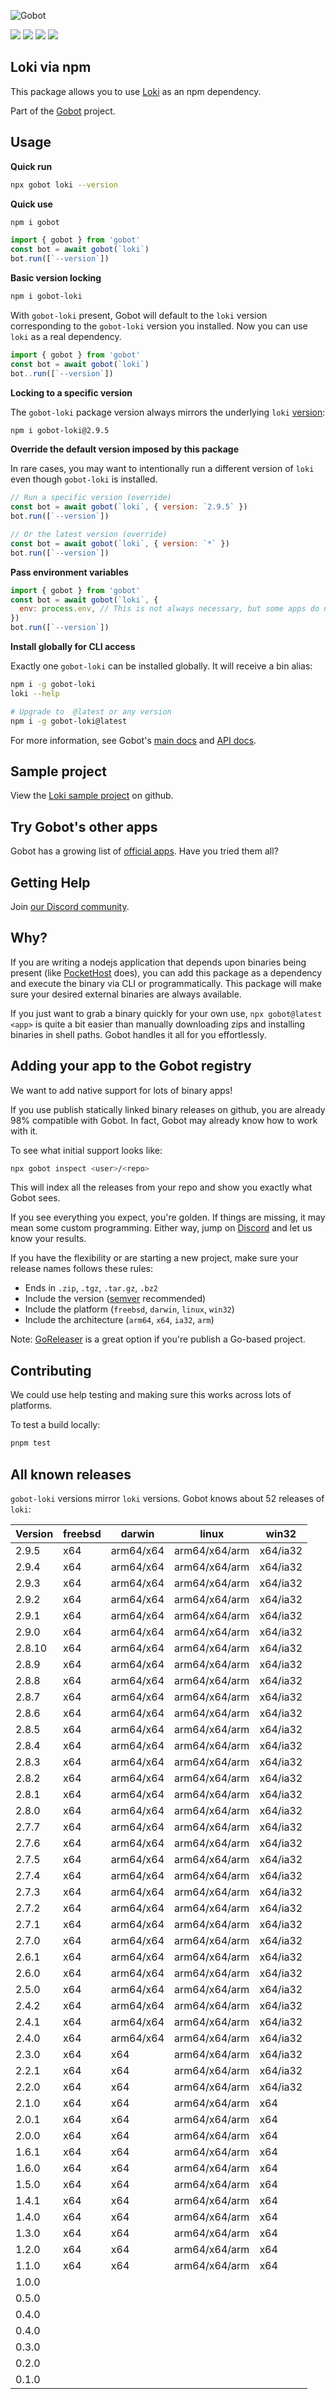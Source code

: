 ![Gobot](https://raw.githubusercontent.com/benallfree/gobot/v1.0.0-alpha.30/assets/gobot-banner-300x.png)

![](https://img.shields.io/npm/v/gobot-loki) ![](https://img.shields.io/npm/dt/gobot-loki) ![](https://img.shields.io/github/commit-activity/t/benallfree/gobot) ![](https://img.shields.io/github/stars/benallfree/gobot)

## Loki via npm

This package allows you to use [Loki](https://grafana.com/loki) as an npm dependency.

Part of the [Gobot](https://www.npmjs.com/package/gobot) project.

## Usage

**Quick run**

```bash
npx gobot loki --version
```

**Quick use**

```bash
npm i gobot
```

```js
import { gobot } from 'gobot'
const bot = await gobot(`loki`)
bot.run([`--version`])
```

**Basic version locking**

```bash
npm i gobot-loki
```

With `gobot-loki` present, Gobot will default to the `loki` version corresponding to the `gobot-loki` version you installed. Now you can use `loki` as a real dependency.

```js
import { gobot } from 'gobot'
const bot = await gobot(`loki`)
bot..run([`--version`])
```

**Locking to a specific version**

The `gobot-loki` package version always mirrors the underlying `loki` [version](#known-versions):

```bash
npm i gobot-loki@2.9.5
```

**Override the default version imposed by this package**

In rare cases, you may want to intentionally run a different version of `loki` even though `gobot-loki` is installed.

```js
// Run a specific version (override)
const bot = await gobot(`loki`, { version: `2.9.5` })
bot.run([`--version`])

// Or the latest version (override)
const bot = await gobot(`loki`, { version: `*` })
bot.run([`--version`])
```

**Pass environment variables**

```js
import { gobot } from 'gobot'
const bot = await gobot(`loki`, {
  env: process.env, // This is not always necessary, but some apps do need it
})
bot.run([`--version`])
```

**Install globally for CLI access**

Exactly one `gobot-loki` can be installed globally. It will receive a bin alias:

```bash
npm i -g gobot-loki
loki --help

# Upgrade to  @latest or any version
npm i -g gobot-loki@latest
```

For more information, see Gobot's [main docs](https://www.npmjs.com/package/gobot) and [API docs](https://github.com/benallfree/gobot/blob/v1.0.0-alpha.30/docs/readme.md).



## Sample project

View the [Loki sample project](https://github.com/benallfree/gobot/tree/v1.0.0-alpha.30/src/apps/loki/sample-project) on github.

## Try Gobot's other apps

Gobot has a growing list of [official apps](https://www.npmjs.com/package/gobot#official-gobot-apps). Have you tried them all?

## Getting Help

Join [our Discord community](https://discord.gg/977kMmFnXc).

## Why?

If you are writing a nodejs application that depends upon binaries being present (like [PocketHost](https://github.com/pockethost/pockethost) does), you can add this package as a dependency and execute the binary via CLI or programmatically. This package will make sure your desired external binaries are always available.

If you just want to grab a binary quickly for your own use, `npx gobot@latest <app>` is quite a bit easier than manually downloading zips and installing binaries in shell paths. Gobot handles it all for you effortlessly.

## Adding your app to the Gobot registry

We want to add native support for lots of binary apps!

If you use publish statically linked binary releases on github, you are already 98% compatible with Gobot. In fact, Gobot may already know how to work with it.

To see what initial support looks like:

```bash
npx gobot inspect <user>/<repo>
```

This will index all the releases from your repo and show you exactly what Gobot sees.

If you see everything you expect, you're golden. If things are missing, it may mean some custom programming. Either way, jump on [Discord](https://discord.gg/977kMmFnXc) and let us know your results.

If you have the flexibility or are starting a new project, make sure your release names follows these rules:

- Ends in `.zip`, `.tgz`, `.tar.gz`, `.bz2`
- Include the version ([semver](https://semver.org) recommended)
- Include the platform (`freebsd`, `darwin`, `linux`, `win32`)
- Include the architecture (`arm64`, `x64`, `ia32`, `arm`)

Note: [GoReleaser](https://goreleaser.com/) is a great option if you're publish a Go-based project.

## Contributing

We could use help testing and making sure this works across lots of platforms.

To test a build locally:

```bash
pnpm test
```


## All known releases

`gobot-loki` versions mirror `loki` versions. Gobot knows about 52 releases of `loki`:

| Version | freebsd | darwin    | linux         | win32    |
| ------- | ------- | --------- | ------------- | -------- |
| 2.9.5   | x64     | arm64/x64 | arm64/x64/arm | x64/ia32 |
| 2.9.4   | x64     | arm64/x64 | arm64/x64/arm | x64/ia32 |
| 2.9.3   | x64     | arm64/x64 | arm64/x64/arm | x64/ia32 |
| 2.9.2   | x64     | arm64/x64 | arm64/x64/arm | x64/ia32 |
| 2.9.1   | x64     | arm64/x64 | arm64/x64/arm | x64/ia32 |
| 2.9.0   | x64     | arm64/x64 | arm64/x64/arm | x64/ia32 |
| 2.8.10  | x64     | arm64/x64 | arm64/x64/arm | x64/ia32 |
| 2.8.9   | x64     | arm64/x64 | arm64/x64/arm | x64/ia32 |
| 2.8.8   | x64     | arm64/x64 | arm64/x64/arm | x64/ia32 |
| 2.8.7   | x64     | arm64/x64 | arm64/x64/arm | x64/ia32 |
| 2.8.6   | x64     | arm64/x64 | arm64/x64/arm | x64/ia32 |
| 2.8.5   | x64     | arm64/x64 | arm64/x64/arm | x64/ia32 |
| 2.8.4   | x64     | arm64/x64 | arm64/x64/arm | x64/ia32 |
| 2.8.3   | x64     | arm64/x64 | arm64/x64/arm | x64/ia32 |
| 2.8.2   | x64     | arm64/x64 | arm64/x64/arm | x64/ia32 |
| 2.8.1   | x64     | arm64/x64 | arm64/x64/arm | x64/ia32 |
| 2.8.0   | x64     | arm64/x64 | arm64/x64/arm | x64/ia32 |
| 2.7.7   | x64     | arm64/x64 | arm64/x64/arm | x64/ia32 |
| 2.7.6   | x64     | arm64/x64 | arm64/x64/arm | x64/ia32 |
| 2.7.5   | x64     | arm64/x64 | arm64/x64/arm | x64/ia32 |
| 2.7.4   | x64     | arm64/x64 | arm64/x64/arm | x64/ia32 |
| 2.7.3   | x64     | arm64/x64 | arm64/x64/arm | x64/ia32 |
| 2.7.2   | x64     | arm64/x64 | arm64/x64/arm | x64/ia32 |
| 2.7.1   | x64     | arm64/x64 | arm64/x64/arm | x64/ia32 |
| 2.7.0   | x64     | arm64/x64 | arm64/x64/arm | x64/ia32 |
| 2.6.1   | x64     | arm64/x64 | arm64/x64/arm | x64/ia32 |
| 2.6.0   | x64     | arm64/x64 | arm64/x64/arm | x64/ia32 |
| 2.5.0   | x64     | arm64/x64 | arm64/x64/arm | x64/ia32 |
| 2.4.2   | x64     | arm64/x64 | arm64/x64/arm | x64/ia32 |
| 2.4.1   | x64     | arm64/x64 | arm64/x64/arm | x64/ia32 |
| 2.4.0   | x64     | arm64/x64 | arm64/x64/arm | x64/ia32 |
| 2.3.0   | x64     | x64       | arm64/x64/arm | x64/ia32 |
| 2.2.1   | x64     | x64       | arm64/x64/arm | x64/ia32 |
| 2.2.0   | x64     | x64       | arm64/x64/arm | x64/ia32 |
| 2.1.0   | x64     | x64       | arm64/x64/arm | x64      |
| 2.0.1   | x64     | x64       | arm64/x64/arm | x64      |
| 2.0.0   | x64     | x64       | arm64/x64/arm | x64      |
| 1.6.1   | x64     | x64       | arm64/x64/arm | x64      |
| 1.6.0   | x64     | x64       | arm64/x64/arm | x64      |
| 1.5.0   | x64     | x64       | arm64/x64/arm | x64      |
| 1.4.1   | x64     | x64       | arm64/x64/arm | x64      |
| 1.4.0   | x64     | x64       | arm64/x64/arm | x64      |
| 1.3.0   | x64     | x64       | arm64/x64/arm | x64      |
| 1.2.0   | x64     | x64       | arm64/x64/arm | x64      |
| 1.1.0   | x64     | x64       | arm64/x64/arm | x64      |
| 1.0.0   |         |           |               |          |
| 0.5.0   |         |           |               |          |
| 0.4.0   |         |           |               |          |
| 0.4.0   |         |           |               |          |
| 0.3.0   |         |           |               |          |
| 0.2.0   |         |           |               |          |
| 0.1.0   |         |           |               |          |
